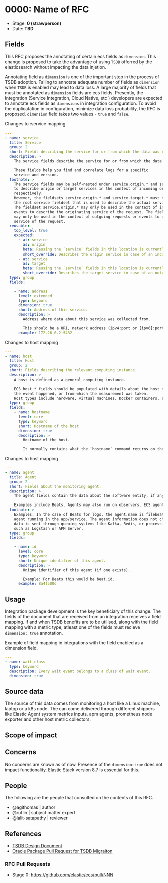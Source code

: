 # 0000: Name of RFC
<!-- Leave this ID at 0000. The ECS team will assign a unique, contiguous RFC number upon merging the initial stage of this RFC. -->

- Stage: **0 (strawperson)** <!-- Update to reflect target stage. See https://elastic.github.io/ecs/stages.html -->
- Date: **TBD** <!-- The ECS team sets this date at merge time. This is the date of the latest stage advancement. -->

<!--
As you work on your RFC, use the "Stage N" comments to guide you in what you should focus on, for the stage you're targeting.
Feel free to remove these comments as you go along.
-->

<!--
Stage 0: Provide a high level summary of the premise of these changes. Briefly describe the nature, purpose, and impact of the changes. ~2-5 sentences.
-->

<!--
Stage 1: If the changes include field additions or modifications, please create a folder titled as the RFC number under rfcs/text/. This will be where proposed schema changes as standalone YAML files or extended example mappings and larger source documents will go as the RFC is iterated upon.
-->

<!--
Stage X: Provide a brief explanation of why the proposal is being marked as abandoned. This is useful context for anyone revisiting this proposal or considering similar changes later on.
-->

## Fields

This RFC proposes the annotating of certain ecs fields as `dimension`. This change is proposed to take the advantage of using `TSDB` offerred by the elasticsearch without impacting the data injetion.  

Annotating field as `dimension` is one of the important step in the process of TSDB adoption. Failing to annotate adequate number of fields as `dimension` when `TSDB` is enabled may lead to data loss. A large majority of fields that must be annotated as `dimension` fields are ecs fields. Presently, the Integration (Service Integration, Cloud Native, etc ) developers are expected to annotate ecs fields as `dimensions` in integration configuration. To avoid the duplicatation in configuration, minimize data loss probability, the RFC is proposed. `dimension` field takes two values - `true` and `false`.


Changes to :service mapping

```yaml
---
- name: service
  title: Service
  group: 2
  short: Fields describing the service for or from which the data was collected.
  description: >
    The service fields describe the service for or from which the data was collected.

    These fields help you find and correlate logs for a specific
    service and version.
  footnote: >
    The service fields may be self-nested under service.origin.* and service.target.*
    to describe origin or target services in the context of incoming or outgoing requests,
    respectively.
    However, the fieldsets service.origin.* and service.target.* must not be confused with
    the root service fieldset that is used to describe the actual service under observation.
    The fieldset service.origin.* may only be used in the context of incoming requests or
    events to describe the originating service of the request. The fieldset service.target.*
    may only be used in the context of outgoing requests or events to describe the target
    service of the request.
  reusable:
    top_level: true
    expected:
      - at: service
        as: origin
        beta: Reusing the `service` fields in this location is currently considered beta.
        short_override: Describes the origin service in case of an incoming request or event.
      - at: service
        as: target
        beta: Reusing the `service` fields in this location is currently considered beta.
        short_override: Describes the target service in case of an outgoing request or event.
  type: group
  fields:

    - name: address
      level: extended
      type: keyword
      dimension: true
      short: Address of this service.
      description: >
        Address where data about this service was collected from.

        This should be a URI, network address (ipv4:port or [ipv6]:port) or a resource path (sockets).
      example: 172.26.0.2:5432

```
Changes to host mapping

```yaml
---
- name: host
  title: Host
  group: 2
  short: Fields describing the relevant computing instance.
  description: >
    A host is defined as a general computing instance.

    ECS host.* fields should be populated with details about the host on which
    the event happened, or from which the measurement was taken.
    Host types include hardware, virtual machines, Docker containers, and Kubernetes nodes.
  type: group
  fields:
    - name: hostname
      level: core
      type: keyword
      short: Hostname of the host.
      dimension: true
      description: >
        Hostname of the host.

        It normally contains what the `hostname` command returns on the host machine.

```
Changes to host mapping

```yaml
---
- name: agent
  title: Agent
  group: 2
  short: Fields about the monitoring agent.
  description: >
    The agent fields contain the data about the software entity, if any, that collects, detects, or observes events on a host, or takes measurements on a host.

    Examples include Beats. Agents may also run on observers. ECS agent.* fields shall be populated with details of the agent running on the host or observer where the event happened or the measurement was taken.
  footnote: >
    Examples: In the case of Beats for logs, the agent.name is filebeat. For APM, it is the
    agent running in the app/service. The agent information does not change if
    data is sent through queuing systems like Kafka, Redis, or processing systems
    such as Logstash or APM Server.
  type: group
  fields:

    - name: id
      level: core
      type: keyword
      short: Unique identifier of this agent.
      description: >
        Unique identifier of this agent (if one exists).

        Example: For Beats this would be beat.id.
      example: 8a4f500d
```
<!--
Stage 1: Describe at a high level how this change affects fields. Include new or updated yml field definitions for all of the essential fields in this draft. While not exhaustive, the fields documented here should be comprehensive enough to deeply evaluate the technical considerations of this change. The goal here is to validate the technical details for all essential fields and to provide a basis for adding experimental field definitions to the schema. Use GitHub code blocks with yml syntax formatting, and add them to the corresponding RFC folder.
-->

<!--
Stage 2: Add or update all remaining field definitions. The list should now be exhaustive. The goal here is to validate the technical details of all remaining fields and to provide a basis for releasing these field definitions as beta in the schema. Use GitHub code blocks with yml syntax formatting, and add them to the corresponding RFC folder.
-->

## Usage

<!--
Stage 1: Describe at a high-level how these field changes will be used in practice. Real world examples are encouraged. The goal here is to understand how people would leverage these fields to gain insights or solve problems. ~1-3 paragraphs.
-->

Integration package development is the key beneficiary of this change. The fields of the document that are received from an integration receives a field mapping. If and when TSDB benefits are to be utilised, along with the field mapping with a metric type, atleast one of the fields  must recieve `dimension: true` annotation. 

Example of field mapping in integrations with the field enabled as a dimension field.
```yaml
---
- name: wait_class
  type: keyword
  description: Every wait event belongs to a class of wait event. 
  dimension: true

```
## Source data

The source of this data comes from monitoring a host like a Linux machine, laptop or a k8s node. The can come delivered through different shippers like Elastic Agent system metrics inputs, apm agents, prometheus node exporter and other host metric collectors.
<!--
Stage 1: Provide a high-level description of example sources of data. This does not yet need to be a concrete example of a source document, but instead can simply describe a potential source (e.g. nginx access log). This will ultimately be fleshed out to include literal source examples in a future stage. The goal here is to identify practical sources for these fields in the real world. ~1-3 sentences or unordered list.
-->

<!--
Stage 2: Included a real world example source document. Ideally this example comes from the source(s) identified in stage 1. If not, it should replace them. The goal here is to validate the utility of these field changes in the context of a real world example. Format with the source name as a ### header and the example document in a GitHub code block with json formatting, or if on the larger side, add them to the corresponding RFC folder.
-->

<!--
Stage 3: Add more real world example source documents so we have at least 2 total, but ideally 3. Format as described in stage 2.
-->

## Scope of impact

<!--
Stage 2: Identifies scope of impact of changes. Are breaking changes required? Should deprecation strategies be adopted? Will significant refactoring be involved? Break the impact down into:
 * Ingestion mechanisms (e.g. beats/logstash)
 * Usage mechanisms (e.g. Kibana applications, detections)
 * ECS project (e.g. docs, tooling)
The goal here is to research and understand the impact of these changes on users in the community and development teams across Elastic. 2-5 sentences each.
-->

## Concerns

No concerns are known as of now. Presence of the `dimension:true` does not impact functionality. Elastic Stack version 8.7 is essential for this. 
<!--
Stage 1: Identify potential concerns, implementation challenges, or complexity. Spend some time on this. Play devil's advocate. Try to identify the sort of non-obvious challenges that tend to surface later. The goal here is to surface risks early, allow everyone the time to work through them, and ultimately document resolution for posterity's sake.
-->

<!--
Stage 2: Document new concerns or resolutions to previously listed concerns. It's not critical that all concerns have resolutions at this point, but it would be helpful if resolutions were taking shape for the most significant concerns.
-->

<!--
Stage 3: Document resolutions for all existing concerns. Any new concerns should be documented along with their resolution. The goal here is to eliminate risk of churn and instability by ensuring all concerns have been addressed.
-->

## People

The following are the people that consulted on the contents of this RFC.

* @agithomas | author
* @ruflin | subject matter expert
* @lalit-satapathy | reviewer

<!--
Who will be or has been consulted on the contents of this RFC? Identify authorship and sponsorship, and optionally identify the nature of involvement of others. Link to GitHub aliases where possible. This list will likely change or grow stage after stage.

e.g.:

* @Yasmina | author
* @Monique | sponsor
* @EunJung | subject matter expert
* @JaneDoe | grammar, spelling, prose
* @Mariana
-->


## References

* [TSDB Design Document](https://github.com/elastic/elasticsearch-adrs/blob/master/analytics/tsdb/tsdb-design.md)
* [Oracle Package Pull Request for TSDB Migraiton](https://github.com/elastic/integrations/pull/4966)

<!-- Insert any links appropriate to this RFC in this section. -->

### RFC Pull Requests

<!-- An RFC should link to the PRs for each of it stage advancements. -->

* Stage 0: https://github.com/elastic/ecs/pull/NNN

<!--
* Stage 1: https://github.com/elastic/ecs/pull/NNN
...
-->
